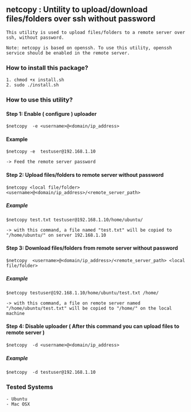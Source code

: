 ## netcopy :  Untility to upload/download files/folders over ssh without password

    This utility is used to upload files/folders to a remote server over ssh, without password.

    Note: netcopy is based on openssh. To use this utility, openssh service should be enabled in the remote server.

### How to install this package?

    1. chmod +x install.sh
    2. sudo ./install.sh

### How to use this utility?

#### Step 1: Enable ( configure ) uploader

    $netcopy  -e <username>@<domain/ip_address>
    
#### Example
    
    $netcopy -e  testuser@192.168.1.10
    
    -> Feed the remote server password 

#### Step 2: Upload files/folders to remote server without password 

    $netcopy <local file/folder>  <username>@<domain/ip_address>/<remote_server_path>
    
##### Example
    
    $netcopy test.txt testuser@192.168.1.10/home/ubuntu/
    
    -> with this command, a file named "test.txt" will be copied to "/home/ubuntu/" on server 192.168.1.10

#### Step 3: Download files/folders from remote server without password 

    $netcopy  <username>@<domain/ip_address>/<remote_server_path> <local file/folder> 
    
##### Example
    
    $netcopy testuser@192.168.1.10/home/ubuntu/test.txt /home/
    
    -> with this command, a file on remote server named "/home/ubuntu/test.txt" will be copied to "/home/" on the local machine


#### Step 4: Disable uploader ( After this command you can upload files to remote server )

    $netcopy  -d <username>@<domain/ip_address>
    
##### Example
    
    $netcopy  -d testuser@192.168.1.10
 

### Tested Systems

    - Ubuntu
    - Mac OSX
